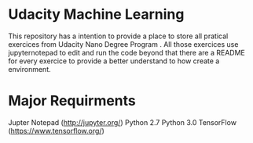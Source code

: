 # Udacity Machine Learning

This repository has a intention to provide a place to store all pratical exercices from Udacity Nano Degree Program . All those exercices use jupyternotepad to edit and run the code beyond that there are a README for every exercice to provide a better understand to how create a environment. 


# Major Requirments 

Jupter Notepad (http://jupyter.org/)
Python 2.7
Python 3.0 
TensorFlow (https://www.tensorflow.org/)

